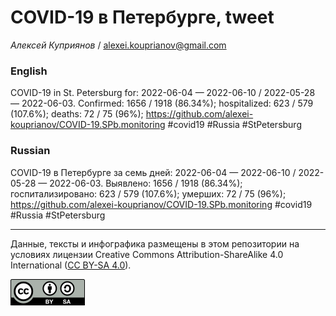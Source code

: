 COVID-19 в Петербурге, tweet
============================

*Алексей Куприянов* /
<a href="mailto:alexei.kouprianov@gmail.com" class="email">alexei.kouprianov@gmail.com</a>

### English

COVID-19 in St. Petersburg for: 2022-06-04 — 2022-06-10 / 2022-05-28 —
2022-06-03. Сonfirmed: 1656 / 1918 (86.34%); hospitalized: 623 / 579
(107.6%); deaths: 72 / 75 (96%);
<a href="https://github.com/alexei-kouprianov/COVID-19.SPb.monitoring" class="uri">https://github.com/alexei-kouprianov/COVID-19.SPb.monitoring</a>
\#covid19 \#Russia \#StPetersburg

### Russian

COVID-19 в Петербурге за семь дней: 2022-06-04 — 2022-06-10 / 2022-05-28
— 2022-06-03. Выявлено: 1656 / 1918 (86.34%); госпитализировано: 623 /
579 (107.6%); умерших: 72 / 75 (96%);
<a href="https://github.com/alexei-kouprianov/COVID-19.SPb.monitoring" class="uri">https://github.com/alexei-kouprianov/COVID-19.SPb.monitoring</a>
\#covid19 \#Russia \#StPetersburg

------------------------------------------------------------------------

Данные, тексты и инфографика размещены в этом репозитории на условиях
лицензии Creative Commons Attribution-ShareAlike 4.0 International ([CC
BY-SA 4.0](https://creativecommons.org/licenses/by-sa/4.0/)).

![](../misc/CC-BY-SA-icon.png "CC-BY-SA")
